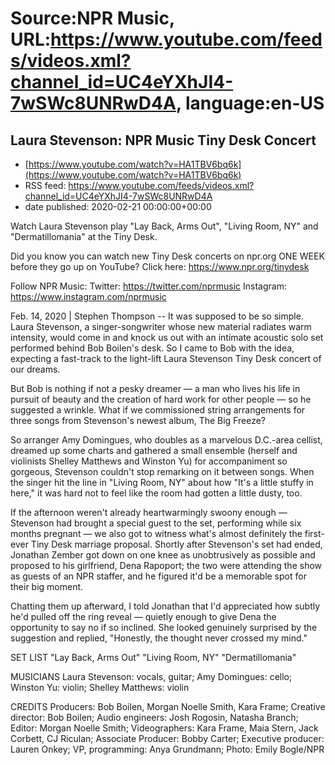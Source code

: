 # Source:NPR Music, URL:https://www.youtube.com/feeds/videos.xml?channel_id=UC4eYXhJI4-7wSWc8UNRwD4A, language:en-US

## Laura Stevenson: NPR Music Tiny Desk Concert
 - [https://www.youtube.com/watch?v=HA1TBV6bq6k](https://www.youtube.com/watch?v=HA1TBV6bq6k)
 - RSS feed: https://www.youtube.com/feeds/videos.xml?channel_id=UC4eYXhJI4-7wSWc8UNRwD4A
 - date published: 2020-02-21 00:00:00+00:00

Watch Laura Stevenson play "Lay Back, Arms Out", "Living Room, NY" and "Dermatillomania" at the Tiny Desk.

Did you know you can watch new Tiny Desk concerts on npr.org ONE WEEK before they go up on YouTube? Click here: https://www.npr.org/tinydesk

Follow NPR Music:
Twitter: https://twitter.com/nprmusic
Instagram: https://www.instagram.com/nprmusic

Feb. 14, 2020 | Stephen Thompson -- It was supposed to be so simple. Laura Stevenson, a singer-songwriter whose new material radiates warm intensity, would come in and knock us out with an intimate acoustic solo set performed behind Bob Boilen's desk. So I came to Bob with the idea, expecting a fast-track to the light-lift Laura Stevenson Tiny Desk concert of our dreams.

But Bob is nothing if not a pesky dreamer — a man who lives his life in pursuit of beauty and the creation of hard work for other people — so he suggested a wrinkle. What if we commissioned string arrangements for three songs from Stevenson's newest album, The Big Freeze?

So arranger Amy Domingues, who doubles as a marvelous D.C.-area cellist, dreamed up some charts and gathered a small ensemble (herself and violinists Shelley Matthews and Winston Yu) for accompaniment so gorgeous, Stevenson couldn't stop remarking on it between songs. When the singer hit the line in "Living Room, NY" about how "It's a little stuffy in here," it was hard not to feel like the room had gotten a little dusty, too.

If the afternoon weren't already heartwarmingly swoony enough — Stevenson had brought a special guest to the set, performing while six months pregnant — we also got to witness what's almost definitely the first-ever Tiny Desk marriage proposal. Shortly after Stevenson's set had ended, Jonathan Zember got down on one knee as unobtrusively as possible and proposed to his girlfriend, Dena Rapoport; the two were attending the show as guests of an NPR staffer, and he figured it'd be a memorable spot for their big moment.

Chatting them up afterward, I told Jonathan that I'd appreciated how subtly he'd pulled off the ring reveal — quietly enough to give Dena the opportunity to say no if so inclined. She looked genuinely surprised by the suggestion and replied, "Honestly, the thought never crossed my mind."

SET LIST
"Lay Back, Arms Out"
"Living Room, NY"
"Dermatillomania"

MUSICIANS
Laura Stevenson: vocals, guitar; Amy Domingues: cello; Winston Yu: violin; Shelley Matthews: violin

CREDITS
Producers: Bob Boilen, Morgan Noelle Smith, Kara Frame; Creative director: Bob Boilen; Audio engineers: Josh Rogosin, Natasha Branch; Editor: Morgan Noelle Smith; Videographers: Kara Frame, Maia Stern, Jack Corbett, CJ Riculan; Associate Producer: Bobby Carter; Executive producer: Lauren Onkey; VP, programming: Anya Grundmann; Photo: Emily Bogle/NPR

